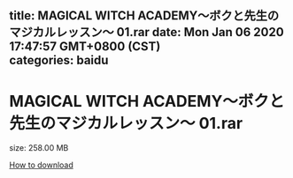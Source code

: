
title: MAGICAL WITCH ACADEMY～ボクと先生のマジカルレッスン～ 01.rar
date: Mon Jan 06 2020 17:47:57 GMT+0800 (CST)    
categories: baidu
---

# MAGICAL WITCH ACADEMY～ボクと先生のマジカルレッスン～ 01.rar
size: 258.00 MB
 
 

[How to download](https://bpcam.bemobtrk.com/go/2ceec3aa-1ca2-46d6-b9ff-aaa5c184517c?jno=5484)